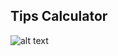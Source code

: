 <h2>Tips Calculator</h2>

![alt text](https://github.com/AlexPeshkov/TipsCalculator/blob/master/app/src/main/res/tipscalculator.png)
